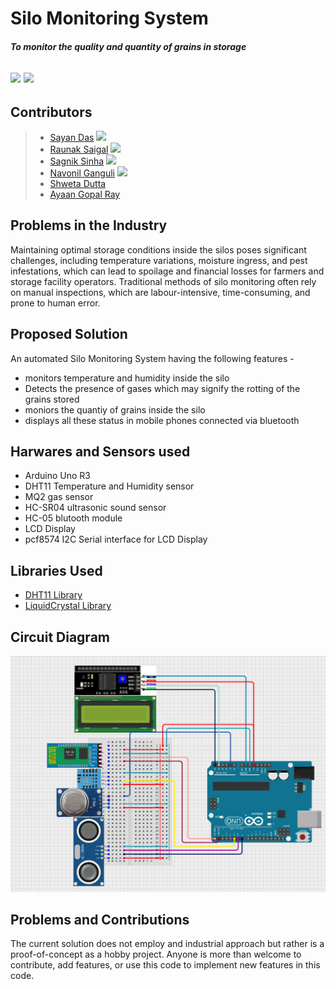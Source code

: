# Silo Monitoring System
##### To monitor the quality and quantity of grains in storage

![](https://img.shields.io/badge/Arduino-2.3.2-red) ![](https://img.shields.io/badge/Contribute_Now!-yellow)
---

## Contributors
>- [Sayan Das](geniussayan7@gmail.com) ![](https://img.shields.io/badge/top_contributor-green)
>- [Raunak Saigal](saigalraunak@gmail.com) ![](https://img.shields.io/badge/top_contributor-green)
>- [Sagnik Sinha](sagniksinha.2004@gmail.com) ![](https://img.shields.io/badge/top_contributor-green)
>- [Navonil Ganguli](navonilganguli@gmail.com) ![](https://img.shields.io/badge/top_contributor-green)
>- [Shweta Dutta](sdmaze789@gmail.com)
>- [Ayaan Gopal Ray](ayaang.ray@gmail.com)

## Problems in the Industry

Maintaining optimal storage conditions inside the silos poses significant challenges, including temperature variations, moisture ingress, and pest infestations, which can lead to spoilage and financial losses for farmers and storage facility operators. Traditional methods of silo monitoring often rely on manual inspections, which are labour-intensive, time-consuming, and prone to human error. 

## Proposed Solution

An automated Silo Monitoring System having the following features -

- monitors temperature and humidity inside the silo
- Detects the presence of gases which may signify the rotting of the grains stored
- moniors the quantiy of grains inside the silo
- displays all these status in mobile phones connected via bluetooth

## Harwares and Sensors used

- Arduino Uno R3
- DHT11 Temperature and Humidity sensor
- MQ2 gas sensor
- HC-SR04 ultrasonic sound sensor
- HC-05 blutooth module
- LCD Display
- pcf8574 I2C Serial interface for LCD Display

## Libraries Used

- [DHT11 Library](https://codeload.github.com/adidax/dht11/legacy.zip/refs/heads/master)
- [LiquidCrystal Library](https://downloads.arduino.cc/libraries/github.com/arduino-libraries/LiquidCrystal-1.0.7.zip)

## Circuit Diagram

![Circuit Diagram](circuit_diagram.png)

## Problems and Contributions

The current solution does not employ and industrial approach but rather is a proof-of-concept as a hobby project. Anyone is more than welcome to contribute, add features, or use this code to implement new features in this code.








